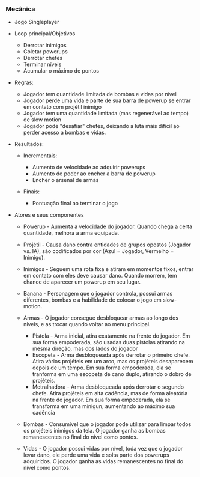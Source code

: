 ### Mecânica

- Jogo Singleplayer
    
- Loop principal/Objetivos
    
    - Derrotar inimigos
    - Coletar powerups
    - Derrotar chefes
    - Terminar níveis
    - Acumular o máximo de pontos
    
    

- Regras: 
    
        
    - Jogador tem quantidade limitada de bombas e vidas por nível
    - Jogador perde uma vida e parte de sua barra de powerup se entrar em contato com projétil inimigo
    - Jogador tem uma quantidade limitada (mas regenerável ao tempo) de slow motion
    - Jogador pode "desafiar" chefes, deixando a luta mais difícil ao perder acesso a bombas e vidas.
    
    
- Resultados:
    
    - Incrementais:
        
        - Aumento de velocidade ao adquirir powerups
        - Aumento de poder ao encher a barra de powerup
        - Encher o arsenal de armas
            
        
    - Finais:
        
      - Pontuação final ao terminar o jogo
        
        
    
    
- Atores e seus componentes
    
  - Powerup - Aumenta a velocidade do jogador. Quando chega a certa quantidade, melhora a arma equipada.
  - Projétil - Causa dano contra entidades de grupos opostos (Jogador vs. IA), são codificados por cor (Azul = Jogador, Vermelho = Inimigo).
  - Inimigos - Seguem uma rota fixa e atiram em momentos fixos, entrar em contato com eles deve causar dano. Quando morrem, tem chance de aparecer um powerup em seu lugar.
  - Banana - Personagem que o jogador controla, possui armas diferentes, bombas e a habilidade de colocar o jogo em slow-motion.
  - Armas - O jogador consegue desbloquear armas ao longo dos níveis, e as trocar quando voltar ao menu principal.
        
    - Pistola - Arma inicial, atira exatamente na frente do jogador. Em sua forma empoderada, são usadas duas pistolas atirando na mesma direção, mas dos lados do jogador
    - Escopeta - Arma desbloqueada após derrotar o primeiro chefe. Atira vários projéteis em um arco, mas os projéteis desaparecem depois de um tempo. Em sua forma empoderada, ela se tranforma em uma escopeta de cano duplo, atirando o dobro de projéteis.
    - Metralhadora - Arma desbloqueada após derrotar o segundo chefe. Atira projéteis em alta cadência, mas de forma aleatória na frente do jogador. Em sua forma empoderada, ela se transforma em uma minigun, aumentando ao máximo sua cadência
        
  - Bombas - Consumível que o jogador pode utilizar para limpar todos os projéteis inimigos da tela. O jogador ganha as bombas remanescentes no final do nível como pontos.
  - Vidas - O jogador possui vidas por nível, toda vez que o jogador levar dano, ele perde uma vida e solta parte dos powerups adquiridos. O jogador ganha as vidas remanescentes no final do nível como pontos.
    
